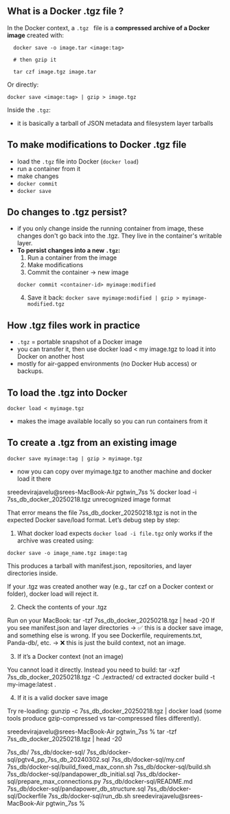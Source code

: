 ## What is a Docker .tgz file ?

In the Docker context, a `.tgz ` file is a **compressed archive of a Docker image** created with:

```
  docker save -o image.tar <image:tag>

  # then gzip it

  tar czf image.tgz image.tar
```

Or directly:

`docker save <image:tag> | gzip > image.tgz`

Inside the `.tgz`:
- it is basically a tarball of JSON metadata and filesystem layer tarballs

## To make modifications to Docker .tgz file
- load the `.tgz` file into Docker (`docker load`)
- run a container from it
- make changes
- `docker commit`
- `docker save`

## Do changes to .tgz persist? 
- if you only change inside the running container from image, these changes don't go back into the .tgz. They live in the container's writable layer.
- **To persist changes into a new `.tgz`:**
  1. Run a container from the image
  2. Make modifications
  3. Commit the container -> new image
  ```
  docker commit <container-id> myimage:modified
  ```
  4. Save it back:
  `docker save myimage:modified | gzip > myimage-modified.tgz`

 ## How .tgz files work in practice
 - `.tgz` = portable snapshot of a Docker image
 - you can transfer it, then use docker load < my image.tgz to load it into Docker on another host
 -  mostly for air-gapped environments (no Docker Hub access) or backups.

## To load the .tgz into Docker
  `docker load < myimage.tgz`

- makes the image available locally so you can run containers from it

## To create a .tgz from an existing image
`docker save myimage:tag | gzip > myimage.tgz`
- now you can copy over myimage.tgz to another machine and docker load it there




sreedevirajavelu@srees-MacBook-Air pgtwin_7ss % docker load -i 7ss_db_docker_20250218.tgz 
unrecognized image format

That error means the file 7ss_db_docker_20250218.tgz is not in the expected Docker save/load format.
Let’s debug step by step:

1. What docker load expects
`docker load -i file.tgz` only works if the archive was created using:

`docker save -o image_name.tgz image:tag`

This produces a tarball with manifest.json, repositories, and layer directories inside.

If your .tgz was created another way (e.g., tar czf on a Docker context or folder), docker load will reject it.

2. Check the contents of your .tgz
   
Run on your MacBook:
tar -tzf 7ss_db_docker_20250218.tgz | head -20
If you see manifest.json and layer directories → ✅ this is a docker save image, and something else is wrong.
If you see Dockerfile, requirements.txt, Panda-db/, etc. → ❌ this is just the build context, not an image.

3. If it’s a Docker context (not an image)
   
You cannot load it directly. Instead you need to build:
tar -xzf 7ss_db_docker_20250218.tgz -C ./extracted/
cd extracted
docker build -t my-image:latest .

4. If it is a valid docker save image

Try re-loading:
gunzip -c 7ss_db_docker_20250218.tgz | docker load
(some tools produce gzip-compressed vs tar-compressed files differently).

sreedevirajavelu@srees-MacBook-Air pgtwin_7ss % tar -tzf 7ss_db_docker_20250218.tgz | head -20

7ss_db/
7ss_db/docker-sql/
7ss_db/docker-sql/pgtv4_pp_7ss_db_20240302.sql
7ss_db/docker-sql/my.cnf
7ss_db/docker-sql/build_fixed_max_conn.sh
7ss_db/docker-sql/build.sh
7ss_db/docker-sql/pandapower_db_initial.sql
7ss_db/docker-sql/prepare_max_connections.py
7ss_db/docker-sql/README.md
7ss_db/docker-sql/pandapower_db_structure.sql
7ss_db/docker-sql/Dockerfile
7ss_db/docker-sql/run_db.sh
sreedevirajavelu@srees-MacBook-Air pgtwin_7ss % 
